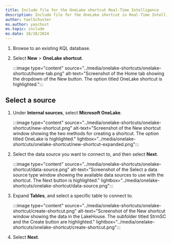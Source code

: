```yaml
---
title: Include file for the OneLake shortcut Real-Time Intelligence
description: Include file for the OneLake shortcut in Real-Time Intelligence
author: YaelSchuster
ms.author: yaschust
ms.topic: include
ms.date: 10/28/2024
---
```

1. Browse to an existing KQL database.
1. Select **New** > **OneLake shortcut**.

    :::image type="content" source="../media/onelake-shortcuts/onelake-shortcut/home-tab.png" alt-text="Screenshot of the Home tab showing the dropdown of the New button. The option titled OneLake shortcut is highlighted.":::

## Select a source

1. Under **Internal sources**, select **Microsoft OneLake**.

    :::image type="content" source="../media/onelake-shortcuts/onelake-shortcut/new-shortcut.png" alt-text="Screenshot of the New shortcut window showing the two methods for creating a shortcut. The option titled OneLake is highlighted."  lightbox="../media/onelake-shortcuts/onelake-shortcut/new-shortcut-expanded.png":::

1. Select the data source you want to connect to, and then select **Next**.

    :::image type="content" source="../media/onelake-shortcuts/onelake-shortcut/data-source.png" alt-text="Screenshot of the Select a data source type window showing the available data sources to use with the shortcut. The Next button is highlighted."  lightbox="../media/onelake-shortcuts/onelake-shortcut/data-source.png":::

1. Expand **Tables**, and select a specific table to connect to.

    :::image type="content" source="../media/onelake-shortcuts/onelake-shortcut/create-shortcut.png" alt-text="Screenshot of the New shortcut window showing the data in the LakeHouse. The subfolder titled StrmSC and the Create button are highlighted."  lightbox="../media/onelake-shortcuts/onelake-shortcut/create-shortcut.png":::

1. Select **Next**.